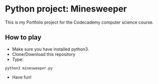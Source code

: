 # Python project: Minesweeper

This is my Portfolio project for the Codecademy computer science course.

## How to play

- Make sure you have installed python3.
- Clone/Download this repository
- Type:
```
python3 minesweeper.py
```
- Have fun!
